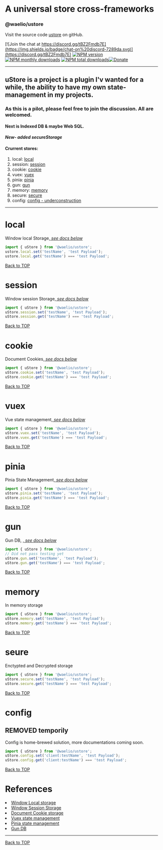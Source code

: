 # A universal store cross-frameworks

### @waelio/ustore

Visit the source code [ustore](https://github.com/waelio/ustore) on gitHub.

[![Join the chat at https://discord.gg/tBZ2Fmdb7E](https://img.shields.io/badge/chat-on%20discord-7289da.svg)](https://discord.gg/tBZ2Fmdb7E) [![NPM version](https://img.shields.io/npm/v/@waelio/ustore.svg?style=flat&color=red&label=NPM)](https://www.npmjs.com/package/@waelio/ustore) [![NPM monthly downloads](https://img.shields.io/npm/dm/@waelio/ustore.svg?style=flat)](https://npmjs.org/package/@waelio/ustore) [![NPM total downloads](https://img.shields.io/npm/dt/@waelio/ustore.svg?style=flat&color=purple&label=Downloads)](https://npmjs.org/package/@waelio/ustore)[![Donate](https://img.shields.io/badge/Donate-PayPal-green.svg)](https://paypal.me/waelio?locale.x=en_US)

<hr />

## uStore is a project is a plugin I'v wanted for a while, the ability to have my own state-management in my projects.

### As this is a pilot, please feel free to join the discussion. All are welcomed.

#### Next is Indexed DB & maybe Web SQL.

***New- added secureStorage***
#### Crurrent stores:


<ol>
<li>local: <a href="#local">local</a></li>
<li>session: <a href="#session">session</a></li>
<li>cookie: <a href="#cookie">cookie</a></li>
<li>vuex: <a href="#vuex">vuex</a></li>
<li>pinia: <a href="#pinia">pinia</a></li>
<li>gun: <a href="#gun">gun</a></li>
<li>memory: <a href="#memory">memory</a></li>
<li>secure: <a href="#secure">secure</a></li>
<li>config: <a href="#config">config - underconstruction </a></li>
</ol>

<hr>

# local

Window local Storage,<a href="#references"><i> see docs below</i></a>

```js
import { uStore } from '@waelio/ustore';
ustore.local.set('testName', 'test Payload');
ustore.local.get('testName') === 'test Payload';
```

[Back to TOP](#)

# session

Window session Storage,<a href="#references"><i> see docs below</i></a>

```js
import { uStore } from '@waelio/ustore';
uStore.session.set('testName', 'test Payload');
uStore.session.get('testName') === 'test Payload';
```

[Back to TOP](#)

# cookie

Document Cookies,<a href="#references"><i> see docs below</i></a>

```js
import { uStore } from '@waelio/ustore';
uStore.cookie.set('testName', 'test Payload');
uStore.cookie.get('testName') === 'test Payload';
```

[Back to TOP](#)

# vuex

Vue state management,<a href="#references"><i> see docs below</i></a>

```js
import { uStore } from '@waelio/ustore';
uStore.vuex.set('testName', 'test Payload');
uStore.vuex.get('testName') === 'test Payload';
```

[Back to TOP](#)

# pinia

Pinia State Management,<a href="#references"><i> see docs below</i></a>

```js
import { uStore } from '@waelio/ustore';
uStore.pinia.set('testName', 'test Payload');
uStore.pinia.get('testName') === 'test Payload';
```

[Back to TOP](#)

# gun

Gun DB, ,<a href="#references"><i> see docs below</i></a>

```js
import { uStore } from '@waelio/ustore';
// Did not pass testing yet
uStore.gun.set('testName', 'test Payload');
uStore.gun.get('testName') === 'test Payload';
```

[Back to TOP](#)

# memory

In memory storage

```js
import { uStore } from '@waelio/ustore';
uStore.memory.set('testName', 'test Payload');
uStore.memory.get('testName') === 'test Payload';
```

[Back to TOP](#)

# seure

Enctypted and Decrypted storage

```js
import { uStore } from '@waelio/ustore';
uStore.secure.set('testName', 'test Payload');
uStore.secure.get('testName') === 'test Payload';
```

[Back to TOP](#)

# config

## REMOVED temporily

Config is home-brewed solution, more documentations coming soon.

```js
import { uStore } from '@waelio/ustore';
uStore.config.set('client:testName', 'test Payload');
uStore.config.get('client:testName') === 'test Payload';
```

[Back to TOP](#)

#

# References

<li><a href="https://developer.mozilla.org/en-US/docs/Web/API/Window/localStorage" target="_blank">Window Local storage</a></li>
<li><a href="https://developer.mozilla.org/en-US/docs/Web/API/Window/sessionStorage" target="_blank">Window Session Storage</a></li>
<li><a href="https://developer.mozilla.org/en-US/docs/Web/API/Document/cookie" target="_blank">Document Cookie storage</a></li>
<li><a href="https://vuex.vuejs.org/" target="_blank">Vuex state management</a></li>
<li><a href="https://pinia.vuejs.org/" target="_blank">Pinia state management</a></li>
<li><a href="https://gun.eco/" target="_blank">Gun DB</a></li>
<hr/>

[Back to TOP](#)
